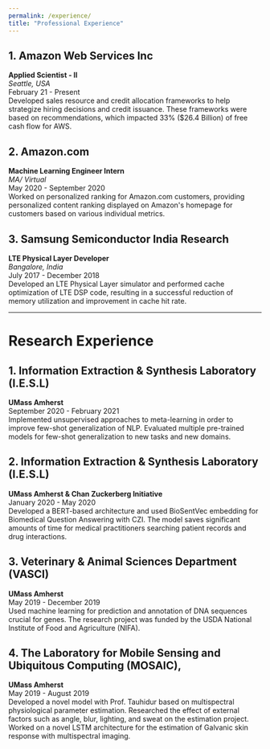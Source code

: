 ```yaml
---
permalink: /experience/
title: "Professional Experience"
---
```

## 1. Amazon Web Services Inc
**Applied Scientist - II** <br>
*Seattle, USA* <br>
February 21 - Present <br>
Developed sales resource and credit allocation frameworks to help strategize hiring decisions and credit issuance. These frameworks were based on recommendations, which impacted 33% ($26.4 Billion) of free cash flow for AWS.

## 2. Amazon.com
**Machine Learning Engineer Intern** <br>
*MA/ Virtual* <br>
May 2020 - September 2020 <br>
Worked on personalized ranking for Amazon.com customers, providing personalized content ranking displayed on Amazon's homepage for customers based on various individual metrics.

## 3. Samsung Semiconductor India Research
**LTE Physical Layer Developer** <br>
*Bangalore, India* <br>
July 2017 - December 2018 <br>
Developed an LTE Physical Layer simulator and performed cache optimization of LTE DSP code, resulting in a successful reduction of memory utilization and improvement in cache hit rate.

---


# Research Experience

## 1. Information Extraction & Synthesis Laboratory (I.E.S.L)
**UMass Amherst** <br>
September 2020 - February 2021 <br>
Implemented unsupervised approaches to meta-learning in order to improve few-shot generalization of NLP. Evaluated multiple pre-trained models for few-shot generalization to new tasks and new domains.

## 2. Information Extraction & Synthesis Laboratory (I.E.S.L)
**UMass Amherst & Chan Zuckerberg Initiative** <br>
January 2020 - May 2020 <br>
Developed a BERT-based architecture and used BioSentVec embedding for Biomedical Question Answering with CZI. The model saves significant amounts of time for medical practitioners searching patient records and drug interactions.

## 3. Veterinary & Animal Sciences Department (VASCI)
**UMass Amherst** <br>
May 2019 - December 2019 <br>
Used machine learning for prediction and annotation of DNA sequences crucial for genes. The research project was funded by the USDA National Institute of Food and Agriculture (NIFA).


## 4. The Laboratory for Mobile Sensing and Ubiquitous Computing (MOSAIC), 
**UMass Amherst** <br>
May 2019 - August 2019 <br>
Developed a novel model with Prof. Tauhidur based on multispectral physiological parameter estimation. Researched the effect of external factors such as angle, blur, lighting, and sweat on the estimation project. Worked on a novel LSTM architecture for the estimation of Galvanic skin response with multispectral imaging.
